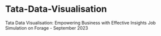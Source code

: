# Tata-Data-Visualisation
Tata Data Visualisation: Empowering Business with Effective Insights Job Simulation on Forage - September 2023
